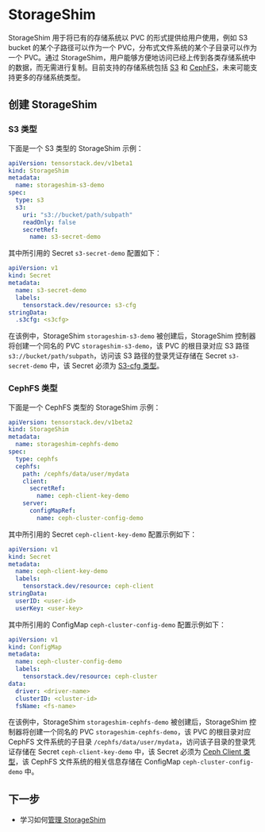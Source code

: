 # StorageShim

StorageShim 用于将已有的存储系统以 PVC 的形式提供给用户使用，例如 S3 bucket 的某个子路径可以作为一个 PVC，分布式文件系统的某个子目录可以作为一个 PVC。通过 StorageShim，用户能够方便地访问已经上传到各类存储系统中的数据，而无需进行复制。目前支持的存储系统包括 <a target="_blank" rel="noopener noreferrer" href="https://docs.aws.amazon.com/AmazonS3/latest/userguide/Welcome.html">S3</a> 和 <a target="_blank" rel="noopener noreferrer" href="https://docs.ceph.com/en/quincy/cephfs/">CephFS</a>，未来可能支持更多的存储系统类型。

## 创建 StorageShim

### S3 类型

下面是一个 S3 类型的 StorageShim 示例：

```yaml
apiVersion: tensorstack.dev/v1beta1
kind: StorageShim
metadata:
  name: storageshim-s3-demo
spec:
  type: s3
  s3:
    uri: "s3://bucket/path/subpath"
    readOnly: false
    secretRef:
      name: s3-secret-demo
```

其中所引用的 Secret `s3-secret-demo` 配置如下：

```yaml
apiVersion: v1
kind: Secret
metadata:
  name: s3-secret-demo
  labels:
    tensorstack.dev/resource: s3-cfg
stringData:
  .s3cfg: <s3cfg>
```

在该例中，StorageShim `storageshim-s3-demo` 被创建后，StorageShim 控制器将创建一个同名的 PVC `storageshim-s3-demo`，该 PVC 的根目录对应 S3 路径 `s3://bucket/path/subpath`，访问该 S3 路径的登录凭证存储在 Secret `s3-secret-demo` 中，该 Secret 必须为 [S3-cfg 类型](../auxiliary/secret.md#secret-用途)。

### CephFS 类型

下面是一个 CephFS 类型的 StorageShim 示例：

```yaml
apiVersion: tensorstack.dev/v1beta2
kind: StorageShim
metadata:
  name: storageshim-cephfs-demo
spec:
  type: cephfs
  cephfs:
    path: /cephfs/data/user/mydata
    client:
      secretRef:
        name: ceph-client-key-demo
    server:
      configMapRef:
        name: ceph-cluster-config-demo
```

其中所引用的 Secret `ceph-client-key-demo` 配置示例如下：

```yaml
apiVersion: v1
kind: Secret
metadata:
  name: ceph-client-key-demo
  labels:
    tensorstack.dev/resource: ceph-client
stringData:
  userID: <user-id>
  userKey: <user-key>
```

其中所引用的 ConfigMap `ceph-cluster-config-demo` 配置示例如下：

```yaml
apiVersion: v1
kind: ConfigMap
metadata:
  name: ceph-cluster-config-demo
  labels:
    tensorstack.dev/resource: ceph-cluster
data:
  driver: <driver-name>
  clusterID: <cluster-id>
  fsName: <fs-name>
```

在该例中，StorageShim `storageshim-cephfs-demo` 被创建后，StorageShim 控制器将创建一个同名的 PVC `storageshim-cephfs-demo`，该 PVC 的根目录对应 CephFS 文件系统的子目录 `/cephfs/data/user/mydata`，访问该子目录的登录凭证存储在 Secret `ceph-client-key-demo` 中，该 Secret 必须为 [Ceph Client 类型](../auxiliary/secret.md#secret-用途)，该 CephFS 文件系统的相关信息存储在 ConfigMap `ceph-cluster-config-demo` 中。

## 下一步

* 学习如何[管理 StorageShim](../../guide/manage-storage-network-and-auxiliary/storageshim.md)
